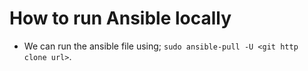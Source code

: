 # How to run Ansible locally

- We can run the ansible file using; `sudo ansible-pull -U <git http clone url>`.
